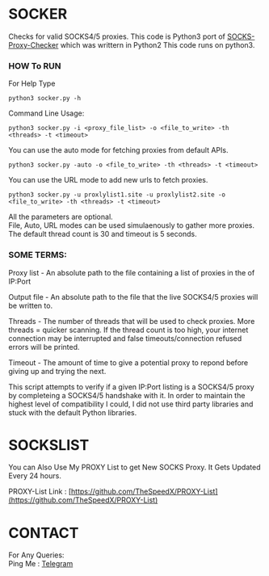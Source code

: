 # SOCKER
Checks for valid SOCKS4/5 proxies.
This code is Python3 port of [SOCKS-Proxy-Checker](https://github.com/BeastsMC/SOCKS-Proxy-Checker/) which was writtern in Python2
This code runs on python3.

### HOW To RUN
For Help Type
```
python3 socker.py -h
```
Command Line Usage:
```
python3 socker.py -i <proxy_file_list> -o <file_to_write> -th <threads> -t <timeout>
```
You can use the auto mode for fetching proxies from default APIs.
```
python3 socker.py -auto -o <file_to_write> -th <threads> -t <timeout>
```
You can use the URL mode to add new urls to fetch proxies.
```
python3 socker.py -u proxlylist1.site -u proxlylist2.site -o <file_to_write> -th <threads> -t <timeout>
```
All the parameters are optional.  
File, Auto, URL modes can be used simulaenously to gather more proxies.  
The default thread count is 30 and timeout is 5 seconds.  
### SOME TERMS:
Proxy list - An absolute path to the file containing a list of proxies in the of IP:Port  

Output file - An absolute path to the file that the live SOCKS4/5 proxies will be written to.  

Threads - The number of threads that will be used to check proxies. More threads = quicker 
scanning. If the thread count is too high, your internet connection may be interrupted and 
false timeouts/connection refused errors will be printed.  

Timeout - The amount of time to give a potential proxy to repond before giving up and trying 
the next.  

This script attempts to verify if a given IP:Port listing is a SOCKS4/5 proxy by completeing a 
SOCKS4/5 handshake with it. In order to maintain the highest level of compatibility I could, I 
did not use third party libraries and stuck with the default Python libraries.
# SOCKSLIST

You can Also Use My PROXY List to get New SOCKS Proxy. It Gets Updated Every 24 hours.

PROXY-List Link : [https://github.com/TheSpeedX/PROXY-List](https://github.com/TheSpeedX/PROXY-List)


# CONTACT

 For Any Queries:  
        Ping Me : [Telegram](http://t.me/the_space_bar)
